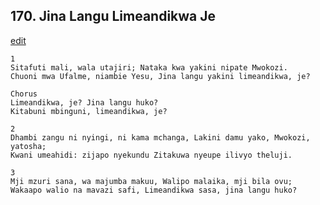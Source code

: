 ## 170. Jina Langu Limeandikwa Je
[edit](https://docs.google.com/document/d/1QqIboHz7kC82oJ1Hs0bvNwDVINiCZaVe/edit?mode=html)




    1
    Sitafuti mali, wala utajiri; Nataka kwa yakini nipate Mwokozi.
    Chuoni mwa Ufalme, niambie Yesu, Jina langu yakini limeandikwa, je?

    Chorus
    Limeandikwa, je? Jina langu huko?
    Kitabuni mbinguni, limeandikwa, je?

    2
    Dhambi zangu ni nyingi, ni kama mchanga, Lakini damu yako, Mwokozi, yatosha;
    Kwani umeahidi: zijapo nyekundu Zitakuwa nyeupe ilivyo theluji.

    3
    Mji mzuri sana, wa majumba makuu, Walipo malaika, mji bila ovu;
    Wakaapo walio na mavazi safi, Limeandikwa sasa, jina langu huko?
